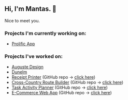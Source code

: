 ## Hi, I'm Mantas. 👋
Nice to meet you.

### Projects I'm currently working on:
- [Prolific App](https://app.prolific.co/)

### Projects I've worked on:
- [Auguste Design](https://augustedesign.com)
- [Dunelm](https://dunelm.com)
- [Receipt Printer](https://receipt-printer.netlify.app/) (GitHub repo -> [click here](https://github.com/mantasastra/receipt-printer))
- [Cross-Country Route Builder](https://cross-country-route-builder.netlify.app/) (GitHub repo -> [click here](https://github.com/mantasastra/route-builder))
- [Task Activity Planner](https://tap-webapp.herokuapp.com/) (GitHub repo -> [click here](https://github.com/mantasastra/tap-web-app))
- [E-Commerce Web App](https://online-e-shop-app.herokuapp.com/) (GitHub repo -> [click here](https://github.com/mantasastra/ecommerce-app))

